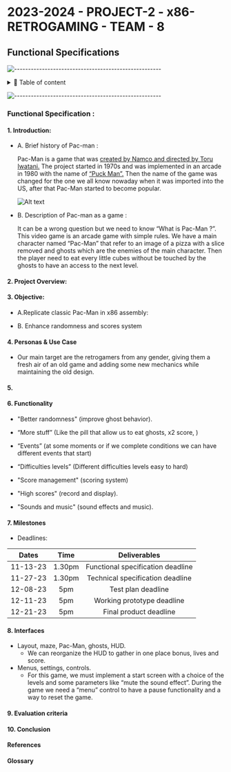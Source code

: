 # 2023-2024 - PROJECT-2 - x86-RETROGAMING - TEAM - 8
## Functional Specifications

![-----------------------------------------------------](https://raw.githubusercontent.com/andreasbm/readme/master/assets/lines/rainbow.png)

<details>
<summary>📖 Table of content</summary>

- [2023-2024 - PROJECT-2 - x86-RETROGAMING - TEAM - 8](#2023-2024---project2---x86--retrogaming---team-8)
  - [Functional Specifications](#functional-specifications)
    - [1. Introduction](#1-introduction)
    - [2. Project & Overview](#2-project-overview)
    - [3. Objective](#3-objective)
    - [4. Personas & Use Case](#4-personas--use-case)
    - [5. ](#5-)
    - [6. Functionalities](#6-functionalities)
    - [7. Milestones](#7-Milestones)
    - [8. Interface](#8-interface)
    - [9. Evaluation criteria](#9-evaluation-criteria)
    - [10. Conclusion](#10-conclusion)
    - [Reference](#reference)
    - [Glosary](#glosary)

</details>

![-----------------------------------------------------](https://raw.githubusercontent.com/andreasbm/readme/master/assets/lines/rainbow.png)

### Functional Specification :

#### 1. Introduction:
- A. Brief history of Pac-man :

    Pac-Man is a game that was <ins>created by Namco and directed by Toru Iwatani.</ins> The project started in 1970s and was implemented in an arcade in 1980 with the name of <ins>“Puck Man”.</ins> Then the name of the game was changed for the one we all know nowaday when it was imported into the US, after that Pac-Man started to become popular.

    ![Alt text](https://encrypted-tbn0.gstatic.com/images?q=tbn:ANd9GcROYKgZAO-K5yrvdLq9pz355DYI8TxcM4gI5A&usqp=CAU )

- B. Description of Pac-man as a game :

    It can be a wrong question but we need to know “What is Pac-Man ?”. This video game is an arcade game with simple rules. We have a main character named “Pac-Man” that refer  to an image of a pizza with a slice removed and ghosts which are the enemies of the main character. Then the player need to eat every little cubes without be touched by the ghosts to have an access to the next level.

#### 2. Project Overview:


#### 3. Objective:
- A.Replicate classic Pac-Man in x86 assembly:

- B. Enhance randomness and scores system

#### 4. Personas & Use Case
- Our main target are the retrogamers from any gender, giving them a fresh air of an old game and adding some new mechanics while maintaining the old design.



#### 5. 

#### 6. Functionality
- "Better randomness" (improve ghost behavior).

- “More stuff” (Like the pill that allow us to eat ghosts, x2 score, )

- “Events” (at some moments or if we complete conditions we can have different events that start)

- “Difficulties levels” (Different difficulties levels easy to hard)

- "Score management" (scoring system)

- "High scores" (record and display).

- "Sounds and music" (sound effects and music).

#### 7. Milestones

- Deadlines:

<div align="center">

|Dates | Time | Deliverables|
| :---:| :---:| :---:|
|11-13-23 | 1.30pm | Functional specification deadline|
|11-27-23 | 1.30pm | Technical specification deadline|
|12-08-23 | 5pm | Test plan deadline|
|12-11-23 | 5pm | Working prototype deadline|
|12-21-23 | 5pm | Final product deadline|

</div>


#### 8. Interfaces

- Layout, maze, Pac-Man, ghosts, HUD.
    - We can reorganize the HUD to gather in one place bonus, lives and score.
- Menus, settings, controls.
    - For this game, we must implement a start screen with a choice of the levels and some parameters like “mute the sound effect”. During the game we need a “menu” control to have a pause functionality and a way to reset the game.

#### 9. Evaluation criteria

#### 10. Conclusion

#### References

#### Glossary
